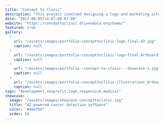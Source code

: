 ```yaml
---
title: "Concept to Clinic"
description: "This project involved designing a logo and marketing site for an open-source software competition presented by our friends at <a href=\"http://www.drivendata.co/\" target=\"_blank\">DrivenData</a> with the <a href=\"http://www.lungcancerfoundation.org/\" target=\"_blank\">Bonnie J. Addario Lung Cancer Foundation</a>. I also implemented the front-end templates for this Django-based web application and created a series of illustrations for project. "
date: "2017-08-05T14:07:00-07:00"
website: "https://concepttoclinic.drivendata.org/home/"
featured: true
gallery:
  -
    url: "/assets/images/portfolio-concepttoclinic-logo-final-03.jpg"
    caption: null
  -
    url: "/assets/images/portfolio-concepttoclinic-logo-final_Artboard125.jpg"
    caption: null
  -
    url: "/assets/images/portfolio--concept-to-clinic---Showcase-1.jpg"
    caption: null
  -
    url: "/assets/images/portfolio-concepttoclinic-illustrations_Artboard2.jpg"
    caption: null
tags: "development,nonprofit,logo,responsive,medical"
showcase:
  image: "/assets/images/showcase-concepttoclinic.jpg"
  title: "AI-powered cancer detection software"
  color: "#464fb9"
  order: 50
---
```


